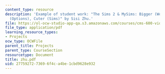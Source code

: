 ```yaml
---
content_type: resource
description: 'Example of student work: "The Sims 2 & MySims: Bigger (Worlds), Better
  (Options), Cuter (Sims)" by Sisi Zhu.'
file: https://ol-ocw-studio-app-qa.s3.amazonaws.com/courses/cms-600-videogame-theory-and-analysis-fall-2007/2775927273696f4ca4be1cbd9628e932_zhu.pdf
file_type: application/pdf
learning_resource_types:
- Projects
ocw_type: OCWFile
parent_title: Projects
parent_type: CourseSection
resourcetype: Document
title: zhu.pdf
uid: 27759272-7369-6f4c-a4be-1cbd9628e932
---
```

